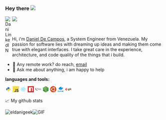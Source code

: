 ### Hey there <img src="https://media.giphy.com/media/hvRJCLFzcasrR4ia7z/giphy.gif" width="25px">
<a href="https://www.linkedin.com/in/danieldek/">
  <img align="left" alt="Dani LinkedIN" width="22px" src="https://www.svgrepo.com/show/475661/linkedin-color.svg" />
</a>

![](https://api.visitorbadge.io/api/VisitorHit?user=ddecampos&countColor=%237B1E7A)

<br />


Hi, i'm [Daniel De Campos](https://eldanigeek.netlify.app/), a System Engineer from Venezuela. My passion for software lies with dreaming up ideas and making them come true with elegant interfaces. I take great care in the experience, architecture, and code quality of the things that i build.


- 💼 Any remote work? do reach, [email](mailto:danieldecampos.v@gmail.com)
- 💬 Ask me about anything, i am happy to help


  
**languages and tools:**  

<code><img height="20" src="https://raw.githubusercontent.com/github/explore/80688e429a7d4ef2fca1e82350fe8e3517d3494d/topics/python/python.png"></code>
<code><img height="20" src="https://raw.githubusercontent.com/github/explore/80688e429a7d4ef2fca1e82350fe8e3517d3494d/topics/javascript/javascript.png"></code>
<code><img height="20" src="https://raw.githubusercontent.com/github/explore/80688e429a7d4ef2fca1e82350fe8e3517d3494d/topics/react/react.png"></code>
<code><img height="20" src="https://raw.githubusercontent.com/github/explore/80688e429a7d4ef2fca1e82350fe8e3517d3494d/topics/npm/npm.png"></code>
<code><img height="20" src="https://raw.githubusercontent.com/github/explore/5c058a388828bb5fde0bcafd4bc867b5bb3f26f3/topics/flask/flask.png"></code>
<code><img height="20" src="https://raw.githubusercontent.com/github/explore/80688e429a7d4ef2fca1e82350fe8e3517d3494d/topics/nodejs/nodejs.png"></code>
<code><img height="20" src="https://raw.githubusercontent.com/github/explore/80688e429a7d4ef2fca1e82350fe8e3517d3494d/topics/ubuntu/ubuntu.png"></code>
<code><img height="20" src="https://raw.githubusercontent.com/github/explore/80688e429a7d4ef2fca1e82350fe8e3517d3494d/topics/docker/docker.png"></code>
<code><img height="20" src="https://raw.githubusercontent.com/github/explore/80688e429a7d4ef2fca1e82350fe8e3517d3494d/topics/git/git.png"></code>


📈 My github stats

<a> 
  <img align="left" alt="eldanigeek" src="https://github-readme-stats.vercel.app/api?username=ddecampos&show_icons=true&theme=gotham" />
</a>
<a>
  <img align="left" alt="GIF" src="https://res.cloudinary.com/practicaldev/image/fetch/s--e3MSa2AC--/c_limit%2Cf_auto%2Cfl_progressive%2Cq_66%2Cw_880/https://dev-to-uploads.s3.amazonaws.com/i/39b93b1vq2xalsa0uu2s.gif" width="180" height="190" />
</a>

